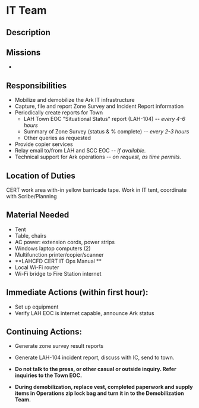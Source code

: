 # IT Team

## **Description**



## **Missions**

* 
## **Responsibilities**
* Mobilize and demobilize the Ark IT infrastructure
* Capture, file and report Zone Survey and Incident Report information
* Periodically create reports for Town
    * LAH Town EOC "Situational Status" report (LAH-104) -- *every 4-6 hours*
    * Summary of Zone Survey (status & % complete) -- *every 2-3 hours*
    * Other queries as requested
* Provide copier services
* Relay email to/from LAH and SCC EOC -- *if available.*
* Technical support for Ark operations -- *on request, as time permits.*

## **Location of Duties**

CERT work area with-in yellow barricade tape.
Work in IT tent, coordinate with Scribe/Planning

## **Material Needed**

* Tent
* Table, chairs
* AC power: extension cords, power strips
* Windows laptop computers (2)
* Multifunction printer/copier/scanner
* **LAHCFD CERT IT Ops Manual **
* Local Wi-Fi router
* Wi-Fi bridge to Fire Station internet

## **Immediate Actions \(within first hour\):**

* Set up equipment
* Verify LAH EOC is internet capable, announce Ark status

## **Continuing Actions:**
* Generate zone survey result reports
* Generate LAH-104 incident report, discuss with IC, send to town.

* **Do not talk to the press, or other casual or outside inquiry. Refer inquiries to the Town EOC.**

* **During demobilization, replace vest, completed paperwork and supply items in Operations zip lock bag and turn it in to the Demobilization Team.**



